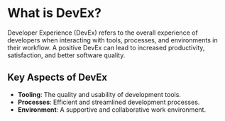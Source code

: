 # What is DevEx?

Developer Experience (DevEx) refers to the overall experience of developers when interacting with tools, processes, and environments in their workflow. A positive DevEx can lead to increased productivity, satisfaction, and better software quality.

## Key Aspects of DevEx

- **Tooling**: The quality and usability of development tools.
- **Processes**: Efficient and streamlined development processes.
- **Environment**: A supportive and collaborative work environment.
